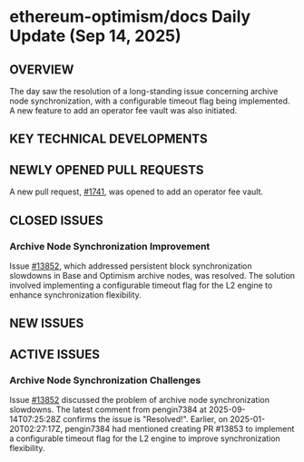 # ethereum-optimism/docs Daily Update (Sep 14, 2025)
## OVERVIEW 
The day saw the resolution of a long-standing issue concerning archive node synchronization, with a configurable timeout flag being implemented. A new feature to add an operator fee vault was also initiated.

## KEY TECHNICAL DEVELOPMENTS

## NEWLY OPENED PULL REQUESTS
A new pull request, [#1741](https://github.com/ethereum-optimism/docs/pull/1741), was opened to add an operator fee vault.

## CLOSED ISSUES
### Archive Node Synchronization Improvement
Issue [#13852](https://github.com/ethereum-optimism/docs/issues/13852), which addressed persistent block synchronization slowdowns in Base and Optimism archive nodes, was resolved. The solution involved implementing a configurable timeout flag for the L2 engine to enhance synchronization flexibility.

## NEW ISSUES

## ACTIVE ISSUES
### Archive Node Synchronization Challenges
Issue [#13852](https://github.com/ethereum-optimism/docs/issues/13852) discussed the problem of archive node synchronization slowdowns. The latest comment from pengin7384 at 2025-09-14T07:25:28Z confirms the issue is "Resolved!". Earlier, on 2025-01-20T02:27:17Z, pengin7384 had mentioned creating PR #13853 to implement a configurable timeout flag for the L2 engine to improve synchronization flexibility.
